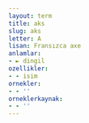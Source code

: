 ```yaml
---
layout: term
title: aks
slug: aks
letter: A
lisan: Fransızca axe
anlamlar:
- ► dingil
ozellikler:
- - isim
ornekler:
- - ''
orneklerkaynak:
- - ''
---
```

